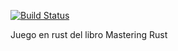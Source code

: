 [![Build Status](https://travis-ci.org/driden/oxido.svg?branch=master)](https://travis-ci.org/driden/oxido)

Juego en rust del libro Mastering Rust